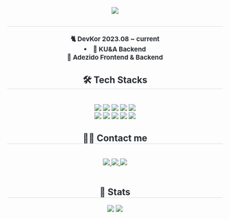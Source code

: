 <!--
**Euizzang8001/Euizzang8001** is a ✨ _special_ ✨ repository because its `README.md` (this file) appears on your GitHub profile.

Here are some ideas to get you started:

- 🔭 I’m currently working on ...
- 🌱 I’m currently learning ...
- 👯 I’m looking to collaborate on ...
- 🤔 I’m looking for help with ...
- 💬 Ask me about ...
- 📫 How to reach me: ...
- 😄 Pronouns: ...
- ⚡ Fun fact: ...
-->
<div align= "center">
    <img src="https://capsule-render.vercel.app/api?type=waving&color=auto&height=120&text=Euizzang's%20Github&animation=&fontColor=000000&fontSize=60" />
    </div>
    <div align= "center"> 
    <h2 style="border-bottom: 1px solid #d8dee4; color: #282d33;">  </h2>  
    <div style="font-weight: 700; font-size: 15px; text-align: center; color: #282d33;"> 🐈 DevKor 2023.08 ~ current</li><li> 🦜 KU&A Backend</li>🦕 Adezido Frontend & Backend </div> 
    </div>
    <div align= "center">
    <h2 style="border-bottom: 1px solid #d8dee4; color: #282d33;"> 🛠️ Tech Stacks </h2> <br> 
    <div style="margin: 0 auto; text-align: center;" align= "center"> <img src="https://img.shields.io/badge/C-A8B9CC?style=flat&logo=C&logoColor=white">
          <img src="https://img.shields.io/badge/Django-092E20?style=flat&logo=Django&logoColor=white">
          <img src="https://img.shields.io/badge/FastAPI-092E20?style=flat&logo=FastAPI&logoColor=white">
          <img src="https://img.shields.io/badge/Streamlit-092E20?style=flat&logo=Streamlit&logoColor=white">
          <img src="https://img.shields.io/badge/Docker-2496ED?style=flat&logo=Docker&logoColor=white">
          <br/><img src="https://img.shields.io/badge/ReactNative-61DAFB?style=flat&logo=React&logoColor=white">
          <img src="https://img.shields.io/badge/MongoDB-47A248?style=flat&logo=MongoDB&logoColor=white">
          <img src="https://img.shields.io/badge/Postgresql-47A248?style=flat&logo=Postgresql&logoColor=white">
          <img src="https://img.shields.io/badge/Flask-000000?style=flat&logo=Flask&logoColor=white">
          <img src="https://img.shields.io/badge/Python-3776AB?style=flat&logo=Python&logoColor=white">
          </div>
    </div>
    <div align= "center">
    <h2 style="border-bottom: 1px solid #d8dee4; color: #282d33;"> 🧑‍💻 Contact me </h2> <br> 
    <div align= "center"> <a href='mailto:qkrdmlcks55@naver.com'><img src="https://img.shields.io/badge/Naver-03C75A?style=flat&logo=Naver&logoColor=white&link="> </a>
         <a href='https://verbena-avatar-90e.notion.site/1b7c6f9d5c75803e8a13f9723097a2ba?pvs=74'> <img src="https://img.shields.io/badge/Notion-000000?style=flat&logo=Notion&logoColor=white&link="> </a>
         <a href='mailto:a73875323@gmail.com'> <img src="https://img.shields.io/badge/Gmail-EA4335?style=flat&logo=Gmail&logoColor=white"> </a> </a>
          </div>  <br> 
    <div align= "center">  </div> 
    </div>
    <div align= "center"> 
    <h2 style="border-bottom: 1px solid #d8dee4; color: #282d33;"> 🏅 Stats </h2> <div align= "center"> <img src="https://github-readme-stats.vercel.app/api?username=Euizzang8001&bg_color=180,00000000,00000000&title_color=000000&text_color=000000"
         /> <img src="https://github-readme-stats.vercel.app/api/top-langs/?username=Euizzang8001&layout=compact&bg_color=180,00000000,00000000&title_color=000000&text_color=000000"
           /> </div> 
    </div>
    

